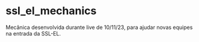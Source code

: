 # ssl_el_mechanics
Mecânica desenvolvida durante live de 10/11/23, para ajudar novas equipes na entrada da SSL-EL.
